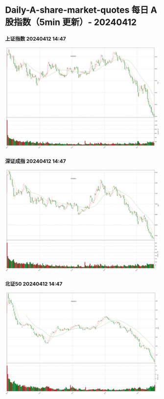 
# Daily-A-share-market-quotes 每日 A 股指数（5min 更新）- 20240412

### 上证指数 20240412 14:47
![](./fig/2024/4/20240412-sh000001.png)

### 深证成指 20240412 14:47
![](./fig/2024/4/20240412-sz399001.png)

### 北证50 20240412 14:47
![](./fig/2024/4/20240412-bj899050.png)
